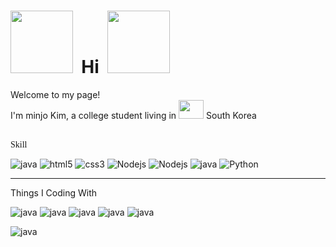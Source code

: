 <h1>
  <img src = "https://cdn.class101.net/images/da83309f-dda9-404d-9d12-93e9a4046a3b" width = "100" height = "100">&nbsp; Hi &nbsp;<img src = "https://cdn.class101.net/images/da83309f-dda9-404d-9d12-93e9a4046a3b" width = "100" height = "100">
</h1>
<p>
Welcome to my page!
<br>
I'm minjo Kim, a college student living in <img src = "https://t1.daumcdn.net/cfile/tistory/116F80154C432C0D81" width = "40" height = "30"> South Korea 
</p>
<br>
<font face = "돋움">Skill</font>
<p>
  <img alt="java" src="https://img.shields.io/badge/Java-007396?style=flat-square&logo=Java&logoColor=white" />
  <img alt="html5" src="https://img.shields.io/badge/-HTML5-E34F26?style=flat-square&logo=html5&logoColor=white" />
  <img alt="css3" src="https://img.shields.io/badge/-CSS3-007ACC?style=flat-square&logo=css3" />
  <img alt="Nodejs" src="https://img.shields.io/badge/-Nodejs-43853d?style=flat-square&logo=Node.js&logoColor=white" />
  <img alt="Nodejs" src="https://img.shields.io/badge/-JavaScript-F7DF1E?style=flat-square&logo=JavaScript&logoColor=white" />
  <img alt="java" src="https://img.shields.io/badge/C-A8B9CC?style=flat-square&logo=C&logoColor=white" />
  <img alt = "Python" src="https://img.shields.io/badge/Pyhton-3776AB?style=flat-square&logo=Python&logoColor=white">
</p>
<hr border = "1">
Things I Coding With
<p>
  <img alt="java" src="https://img.shields.io/badge/macOS-000000?style=flat-square&logo=macOS&logoColor=white"/>
  <img alt="java" src="https://img.shields.io/badge/Eclipse IDE-2C2255?style=flat-square&logo=Eclipse IDE&logoColor=white"/>
  <img alt="java" src="https://img.shields.io/badge/Visual Studio Code-007ACC?style=flat-square&logo=macOS&logoColor=white"/>
  <img alt="java" src="https://img.shields.io/badge/dev.to-0A0A0A?style=flat-square&logo=dev.to&logoColor=white"/>
  <img alt="java" src="https://img.shields.io/badge/Spyder IDE-FF0000?style=flat-square&logo=Spyder IDE&logoColor=white" />
</p>
<p>
   <img alt="java" src="https://img.shields.io/badge/Google Chrome-4285F4?style=flat-square&logo=Google Chrome&logoColor=white" />
</p>

